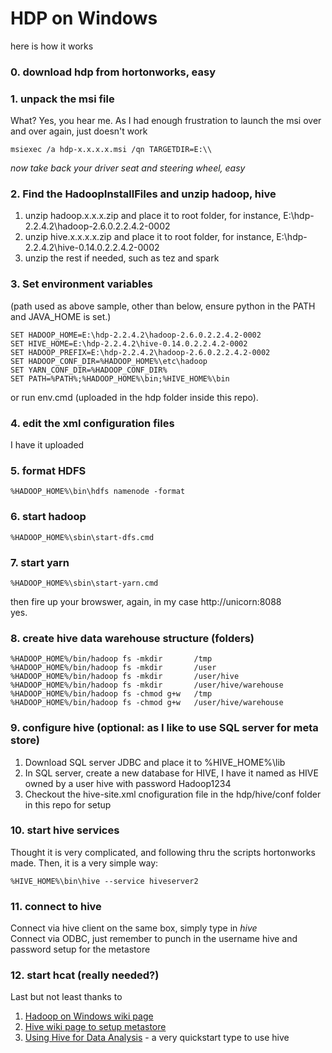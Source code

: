 # HDP on Windows


here is how it works

### 0. download hdp from hortonworks, easy

### 1. unpack the msi file
What? Yes, you hear me. As I had enough frustration to launch the msi over and over again, just doesn't work  

    msiexec /a hdp-x.x.x.x.msi /qn TARGETDIR=E:\\

*now take back your driver seat and steering wheel, easy*

### 2. Find the HadoopInstallFiles and unzip hadoop, hive
1. unzip hadoop.x.x.x.zip and place it to root folder, for instance, E:\hdp-2.2.4.2\hadoop-2.6.0.2.2.4.2-0002  
2. unzip hive.x.x.x.x.zip and place it to root folder, for instance, E:\hdp-2.2.4.2\hive-0.14.0.2.2.4.2-0002  
3. unzip the rest if needed, such as tez and spark

### 3. Set environment variables
(path used as above sample, other than below, ensure python in the PATH and JAVA_HOME is set.)  

    SET HADOOP_HOME=E:\hdp-2.2.4.2\hadoop-2.6.0.2.2.4.2-0002  
    SET HIVE_HOME=E:\hdp-2.2.4.2\hive-0.14.0.2.2.4.2-0002  
    SET HADOOP_PREFIX=E:\hdp-2.2.4.2\hadoop-2.6.0.2.2.4.2-0002  
    SET HADOOP_CONF_DIR=%HADOOP_HOME%\etc\hadoop  
    SET YARN_CONF_DIR=%HADOOP_CONF_DIR%  
    SET PATH=%PATH%;%HADOOP_HOME%\bin;%HIVE_HOME%\bin

or run env.cmd (uploaded in the hdp folder inside this repo).

### 4. edit the xml configuration files
I have it uploaded

### 5. format HDFS
    %HADOOP_HOME%\bin\hdfs namenode -format

### 6. start hadoop
    %HADOOP_HOME%\sbin\start-dfs.cmd

### 7. start yarn
    %HADOOP_HOME%\sbin\start-yarn.cmd

then fire up your browswer, again, in my case http://unicorn:8088  
yes.

### 8. create hive data warehouse structure (folders)

    %HADOOP_HOME%/bin/hadoop fs -mkdir       /tmp
    %HADOOP_HOME%/bin/hadoop fs -mkdir       /user
    %HADOOP_HOME%/bin/hadoop fs -mkdir       /user/hive
    %HADOOP_HOME%/bin/hadoop fs -mkdir       /user/hive/warehouse
    %HADOOP_HOME%/bin/hadoop fs -chmod g+w   /tmp
    %HADOOP_HOME%/bin/hadoop fs -chmod g+w   /user/hive/warehouse


### 9. configure hive (optional: as I like to use SQL server for meta store)

1. Download SQL server JDBC and place it to %HIVE_HOME%\lib  
2. In SQL server, create a new database for HIVE, I have it named as HIVE owned by a user hive with password Hadoop1234  
3. Checkout the hive-site.xml cnofiguration file in the hdp/hive/conf folder in this repo for setup  


### 10. start hive services
Thought it is very complicated, and following thru the scripts hortonworks made. Then, it is a very simple way:

    %HIVE_HOME%\bin\hive --service hiveserver2  


### 11. connect to hive
  Connect via hive client on the same box, simply type in *hive*  
  Connect via ODBC, just remember to punch in the username hive and password setup for the metastore


### 12. start hcat (really needed?)






Last but not least thanks to  
1. [Hadoop on Windows wiki page][1]  
2. [Hive wiki page to setup metastore][2]
3. [Using Hive for Data Analysis][3] - a very quickstart type to use hive  


[1]: https://wiki.apache.org/hadoop/Hadoop2OnWindows "Hadoop on Windows Wiki"
[2]: https://cwiki.apache.org/confluence/display/Hive/HiveDerbyServerMode#HiveDerbyServerMode-ConfigureHivetoUseNetworkDerby "Configure HIVE"
[3]: http://hortonworks.com/hadoop-tutorial/using-hive-data-analysis/ "Using Hive for Data Analysis"
